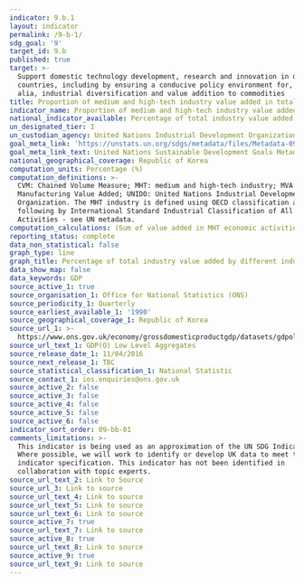 ```yaml
---
indicator: 9.b.1
layout: indicator
permalink: /9-b-1/
sdg_goal: '9'
target_id: 9.b
published: true
target: >-
  Support domestic technology development, research and innovation in developing
  countries, including by ensuring a conducive policy environment for, inter
  alia, industrial diversification and value addition to commodities
title: Proportion of medium and high-tech industry value added in total value added
indicator_name: Proportion of medium and high-tech industry value added in total value added
national_indicator_available: Percentage of total industry value added by different industries
un_designated_tier: I
un_custodian_agency: United Nations Industrial Development Organization (UNIDO)
goal_meta_link: 'https://unstats.un.org/sdgs/metadata/files/Metadata-09-0B-01.pdf'
goal_meta_link_text: United Nations Sustainable Development Goals Metadata (PDF 332 KB)
national_geographical_coverage: Republic of Korea
computation_units: Percentage (%)
computation_definitions: >-
  CVM: Chained Volume Measure; MHT: medium and high-tech industry; MVA:
  Manufacturing Value Added; UNIDO: United Nations Industrial Development
  Organization. The MHT industry is defined using OECD classification as the
  following by International Standard Industrial Classification of All Economic
  Activities - see UN metadata.
computation_calculations: (Sum of value added in MHT economic activities / MVA) * 100
reporting_status: complete
data_non_statistical: false
graph_type: line
graph_title: Percentage of total industry value added by different industries
data_show_map: false
data_keywords: GDP
source_active_1: true
source_organisation_1: Office for National Statistics (ONS)
source_periodicity_1: Quarterly
source_earliest_available_1: '1990'
source_geographical_coverage_1: Republic of Korea
source_url_1: >-
  https://www.ons.gov.uk/economy/grossdomesticproductgdp/datasets/gdpolowlevelaggregates
source_url_text_1: GDP(O) Low Level Aggregates
source_release_date_1: 11/04/2016
source_next_release_1: TBC
source_statistical_classification_1: National Statistic
source_contact_1: ios.enquiries@ons.gov.uk
source_active_2: false
source_active_3: false
source_active_4: false
source_active_5: false
source_active_6: false
indicator_sort_order: 09-bb-01
comments_limitations: >-
  This indicator is being used as an approximation of the UN SDG Indicator.
  Where possible, we will work to identify or develop UK data to meet the global
  indicator specification. This indicator has not been identified in
  collaboration with topic experts.
source_url_text_2: Link to Source
source_url_3: Link to source
source_url_text_4: Link to source
source_url_text_5: Link to source
source_url_text_6: Link to source
source_active_7: true
source_url_text_7: Link to source
source_active_8: true
source_url_text_8: Link to source
source_active_9: true
source_url_text_9: Link to source
---
```

